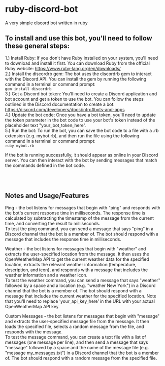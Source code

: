 # ruby-discord-bot
A very simple discord bot written in ruby

## To install and use this bot, you'll need to follow these general steps:

1.) Install Ruby: If you don't have Ruby installed on your system, you'll need to download and install it first. You can download Ruby from the official Ruby website: https://www.ruby-lang.org/en/downloads/ <br>
2.) Install the discordrb gem: The bot uses the discordrb gem to interact with the Discord API. You can install the gem by running the following command in a terminal or command prompt: <br>
`gem install discordrb`<br>
3.) Get a Discord bot token: You'll need to create a Discord application and bot account and get a token to use the bot. You can follow the steps outlined in the Discord documentation to create a bot: https://discord.com/developers/docs/intro#bots-and-apps <br>
4.) Update the bot code: Once you have a bot token, you'll need to update the token parameter in the bot code to use your bot's token instead of the placeholder text "your_bot_token_here". <br>
5.) Run the bot: To run the bot, you can save the bot code to a file with a .rb extension (e.g. mybot.rb), and then run the file using the following command in a terminal or command prompt: <br>
`ruby mybot.rb`<br>

If the bot is running successfully, it should appear as online in your Discord server. You can then interact with the bot by sending messages that match the commands defined in the bot code.

<br><br>

## Notes and Usage/Features

Ping - the bot listens for messages that begin with "ping" and responds with the bot's current response time in milliseconds. The response time is calculated by subtracting the timestamp of the message from the current time, and converting the result to milliseconds.<br>
To test the ping command, you can send a message that says "ping" in a Discord channel that the bot is a member of. The bot should respond with a message that includes the response time in milliseconds.<br>

Weather - the bot listens for messages that begin with "weather" and extracts the user-specified location from the message. It then uses the OpenWeatherMap API to get the current weather data for the specified location, extracts the relevant weather information (temperature, description, and icon), and responds with a message that includes the weather information and a weather icon.<br>
To test the weather command, you can send a message that says "weather" followed by a space and a location (e.g. "weather New York") in a Discord channel that the bot is a member of. The bot should respond with a message that includes the current weather for the specified location. Note that you'll need to replace 'your_api_key_here' in the URL with your actual OpenWeatherMap API key.<br>

Custom Messages - the bot listens for messages that begin with "message" and extracts the user-specified message file from the message. It then loads the specified file, selects a random message from the file, and responds with the message.<br>
To test the message command, you can create a text file with a list of messages (one message per line), and then send a message that says "message" followed by a space and the name of the message file (e.g. "message my_messages.txt") in a Discord channel that the bot is a member of. The bot should respond with a random message from the specified file.







